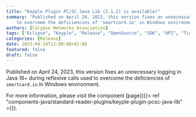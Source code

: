 ```yaml
---
title: "Keyple Plugin PC/SC Java Lib (2.1.2) is available!"
summary: "Published on April 24, 2023, this version fixes an unnecessary logging in Java 16+ during reflexive calls used
    to overcome the deficiencies of 'smartcard.io' in Windows environment."
authors: [Calypso Networks Association]
tags: ["Eclipse", "Keyple", "Release", "OpenSource", "SDK", "API", "Ticketing", "Plugin", "PC/SC"]
categories: [Release]
date: 2023-04-24T12:00:00+01:00
featured: false
draft: false
---
```


Published on April 24, 2023, this version fixes an unnecessary logging in Java 16+ during reflexive calls used to 
overcome the deficiencies of `smartcard.io` in Windows environment.

For more information, please visit the component
[page]({{< ref "components-java/standard-reader-plugins/keyple-plugin-pcsc-java-lib" >}}).